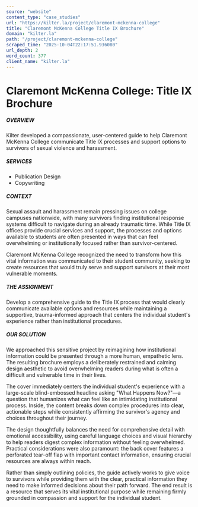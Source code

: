 ```yaml
---
source: "website"
content_type: "case_studies"
url: "https://kilter.la/project/claremont-mckenna-college"
title: "Claremont McKenna College Title IX Brochure"
domain: "kilter.la"
path: "/project/claremont-mckenna-college"
scraped_time: "2025-10-04T22:17:51.936080"
url_depth: 2
word_count: 377
client_name: "kilter.la"
---
```


# Claremont McKenna College: Title IX Brochure

##### OVERVIEW﻿

Kilter developed a compassionate, user-centered guide to help Claremont McKenna College communicate Title IX processes and support options to survivors of sexual violence and harassment.

##### SERVICES

*   Publication Design
*   Copywriting

##### CONTEXT

Sexual assault and harassment remain pressing issues on college campuses nationwide, with many survivors finding institutional response systems difficult to navigate during an already traumatic time. While Title IX offices provide crucial services and support, the processes and options available to students are often presented in ways that can feel overwhelming or institutionally focused rather than survivor-centered.

Claremont McKenna College recognized the need to transform how this vital information was communicated to their student community, seeking to create resources that would truly serve and support survivors at their most vulnerable moments.

##### THE ASSIGNMENT

Develop a comprehensive guide to the Title IX process that would clearly communicate available options and resources while maintaining a supportive, trauma-informed approach that centers the individual student's experience rather than institutional procedures.

##### OUR SOLUTION

We approached this sensitive project by reimagining how institutional information could be presented through a more human, empathetic lens. The resulting brochure employs a deliberately restrained and calming design aesthetic to avoid overwhelming readers during what is often a difficult and vulnerable time in their lives.

The cover immediately centers the individual student's experience with a large-scale blind-embossed headline asking "What Happens Now?"—a question that humanizes what can feel like an intimidating institutional process. Inside, the content breaks down complex procedures into clear, actionable steps while consistently affirming the survivor's agency and choices throughout their journey.

The design thoughtfully balances the need for comprehensive detail with emotional accessibility, using careful language choices and visual hierarchy to help readers digest complex information without feeling overwhelmed. Practical considerations were also paramount: the back cover features a perforated tear-off flap with important contact information, ensuring crucial resources are always within reach.

Rather than simply outlining policies, the guide actively works to give voice to survivors while providing them with the clear, practical information they need to make informed decisions about their path forward. The end result is a resource that serves its vital institutional purpose while remaining firmly grounded in compassion and support for the individual student.